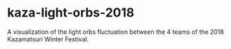 # kaza-light-orbs-2018
A visualization of the light orbs fluctuation between the 4 teams of the 2018 Kazamatsuri Winter Festival.
